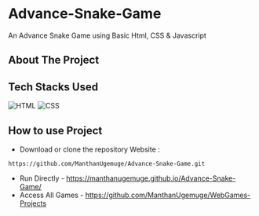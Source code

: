 # Advance-Snake-Game

An Advance Snake Game using Basic Html, CSS & Javascript

## About The Project


## Tech Stacks Used


![HTML](https://img.shields.io/badge/html5%20-%23E34F26.svg?&style=for-the-badge&logo=html5&logoColor=white)
![CSS](https://img.shields.io/badge/css3%20-%231572B6.svg?&style=for-the-badge&logo=css3&logoColor=white)

## How to use Project


- Download or clone the repository Website : 

```
https://github.com/ManthanUgemuge/Advance-Snake-Game.git

```
- Run Directly - https://manthanugemuge.github.io/Advance-Snake-Game/
- Access All Games - https://github.com/ManthanUgemuge/WebGames-Projects
